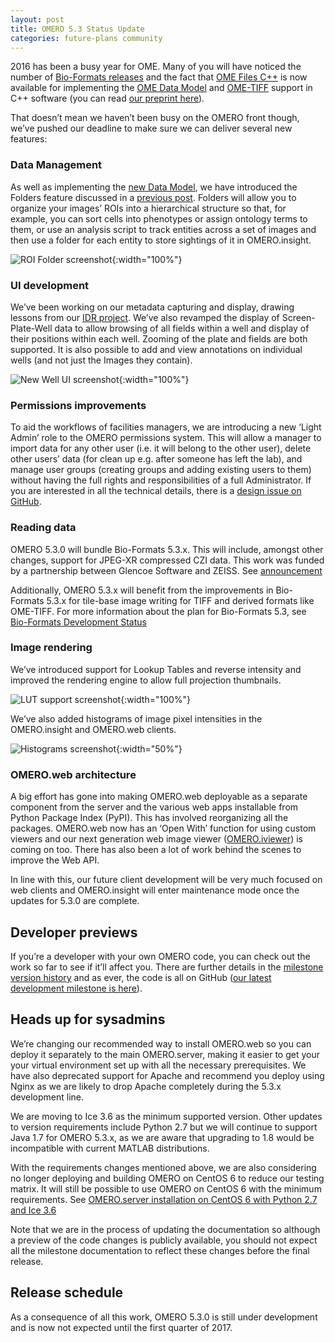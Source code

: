 ```yaml
---
layout: post
title: OMERO 5.3 Status Update
categories: future-plans community
---
```


2016 has been a busy year for OME. Many of you will have noticed the number of
[Bio-Formats releases](https://www.openmicroscopy.org/site/news) and the fact
that [OME Files C++](https://www.openmicroscopy.org/site/products/ome-files-cpp)
is now available for implementing the
[OME Data Model](http://www.openmicroscopy.org/site/support/ome-model/) and
[OME-TIFF](http://www.openmicroscopy.org/site/support/ome-model/ome-tiff/index.html)
support in C++ software (you can read [our preprint here](http://biorxiv.org/content/early/2016/11/19/088740)).

That doesn’t mean we haven’t been busy on the OMERO front though, we’ve pushed
our deadline to make sure we can deliver several new features:

### Data Management

As well as implementing the [new Data Model](http://www.openmicroscopy.org/site/support/ome-model/schemas/june-2016.html),
we have introduced the Folders feature discussed in a
[previous post](http://blog.openmicroscopy.org/data-model/future-plans/2016/05/23/folders-upcoming/).
Folders will allow you to organize your images’ ROIs into a hierarchical
structure so that, for example, you can sort cells into phenotypes or assign
ontology terms to them, or use an analysis script to track entities across a
set of images and then use a folder for each entity to store sightings of it
in OMERO.insight.

![ROI Folder screenshot](/images/ROI-Folder-Insight.png){:width="100%"}

### UI development

We’ve been working on our metadata capturing and display, drawing lessons from
our [IDR project](http://idr-demo.openmicroscopy.org). We’ve also revamped the
display of Screen-Plate-Well data to allow browsing of all fields within a
well and display of their positions within each well. Zooming of the plate and
fields are both supported. It is also possible to add and view annotations on
individual wells (and not just the Images they contain).

![New Well UI screenshot](/images/grid_view.png){:width="100%"}

### Permissions improvements

To aid the workflows of facilities managers, we are introducing a new ‘Light
Admin’ role to the OMERO permissions system. This will allow a manager to
import data for any other user (i.e. it will belong to the other user), delete
other users’ data (for clean up e.g. after someone has left the lab), and
manage user groups (creating groups and adding existing users to them) without
having the full rights and responsibilities of a full Administrator. If you
are interested in all the technical details, there is a
[design issue on GitHub](https://github.com/openmicroscopy/design/issues/62).

### Reading data

OMERO 5.3.0 will bundle Bio-Formats 5.3.x. This will include,
amongst other changes, support for JPEG-XR compressed CZI data. 
This work was funded by a partnership between Glencoe Software and ZEISS. 
See [announcement](http://glencoesoftware.com/2016-08-30-glencoe-software-zeiss-partner-open-source-file-reader-whole-slide.html)

Additionally, OMERO 5.3.x will benefit from the improvements in Bio-Formats 5.3.x
for tile-base image writing for TIFF and derived formats like OME-TIFF.
For more information about the plan for Bio-Formats 5.3, see [Bio-Formats Development Status](http://blog.openmicroscopy.org/data-model/future-plans/2016/11/01/bf-status/)

### Image rendering

We’ve introduced support for Lookup Tables and reverse intensity and improved
the rendering engine to allow full projection thumbnails.

![LUT support screenshot](/images/LUT.png){:width="100%"}

We’ve also added histograms of image pixel intensities in the OMERO.insight
and OMERO.web clients.

![Histograms screenshot](/images/histograms.png){:width="50%"}

### OMERO.web architecture

A big effort has gone into making OMERO.web deployable as a separate component
from the server and the various web apps installable from Python Package Index
(PyPI). This has involved reorganizing all the packages. OMERO.web now has an
‘Open With’ function for using custom viewers and our next generation web
image viewer ([OMERO.iviewer](https://github.com/ome/omero-iviewer)) is coming
on too. There has also been a lot of work behind the scenes to improve the Web
API.

In line with this, our future client development will be very much focused on
web clients and OMERO.insight will enter maintenance mode once the updates for
5.3.0 are complete.

## Developer previews

If you’re a developer with your own OMERO code, you can check out the work so
far to see if it’ll affect you. There are further details in the
[milestone version history](https://www.openmicroscopy.org/site/support/omero5.3/users/history.html)
and as ever, the code is all on GitHub ([our latest development milestone is here](https://github.com/openmicroscopy/openmicroscopy/releases/tag/v5.3.0-m6)).

## Heads up for sysadmins

We’re changing our recommended way to install OMERO.web so you can deploy it
separately to the main OMERO.server, making it easier to get your your virtual
environment set up with all the necessary prerequisites. We have also
deprecated support for Apache and recommend you deploy using Nginx as we are
likely to drop Apache completely during the 5.3.x development line.

We are moving to Ice 3.6 as the minimum supported version. Other updates to
version requirements include Python 2.7 but we will continue to support Java
1.7 for OMERO 5.3.x, as we are aware that upgrading to 1.8 would be
incompatible with current MATLAB distributions.

With the requirements changes mentioned above, we are also considering no longer
deploying and building OMERO on CentOS 6 to reduce our testing matrix.
It will still be possible to use OMERO on CentOS 6 with the minimum 
requirements.
See [OMERO.server installation on CentOS 6 with Python 2.7 and Ice 3.6](https://www.openmicroscopy.org/site/support/omero5.2/sysadmins/unix/server-centos6-ice36.html)

Note that we are in the process of updating the documentation so although a
preview of the code changes is publicly available, you should not expect all
the milestone documentation to reflect these changes before the final release.

## Release schedule

As a consequence of all this work, OMERO 5.3.0 is still under development and
is now not expected until the first quarter of 2017.
